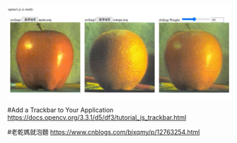 ![snapshot](snapshot.jpg)

#Add a Trackbar to Your Application
https://docs.opencv.org/3.3.1/d5/df3/tutorial_js_trackbar.html

#老乾媽就泡麵
https://www.cnblogs.com/bjxqmy/p/12763254.html